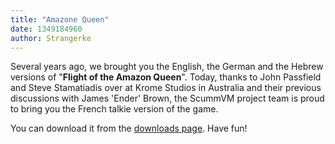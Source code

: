 ```yaml
---
title: "Amazone Queen"
date: 1349184960
author: Strangerke
---
```


Several years ago, we brought you the English, the German and the Hebrew versions of "**Flight of the Amazon Queen**". Today, thanks to John Passfield and Steve Stamatiadis over at Krome Studios in Australia and their previous discussions with James 'Ender' Brown, the ScummVM project team is proud to bring you the French talkie version of the game.

You can download it from the [downloads page](/downloads/#extras). Have fun!
